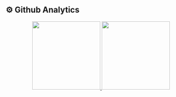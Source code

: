  ## ⚙️ Github Analytics
<div align="center" dir="auto">

  <a href="https://github.com/anderbarc">
  <img height="180em" src="https://github-readme-stats.vercel.app/api?username=anderbarc&show_icons=true&theme=dark&include_all_commits=true&count_private=true"/>
  <img height="180em" src="https://github-readme-stats.vercel.app/api/top-langs/?username=anderbarc&layout=compact&langs_count=7&theme=dark"/>
 
</div>
